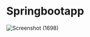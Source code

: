 # Springbootapp

![Screenshot (1698)](https://github.com/user-attachments/assets/da724e11-e310-4f76-8e14-2ef574be1134)

